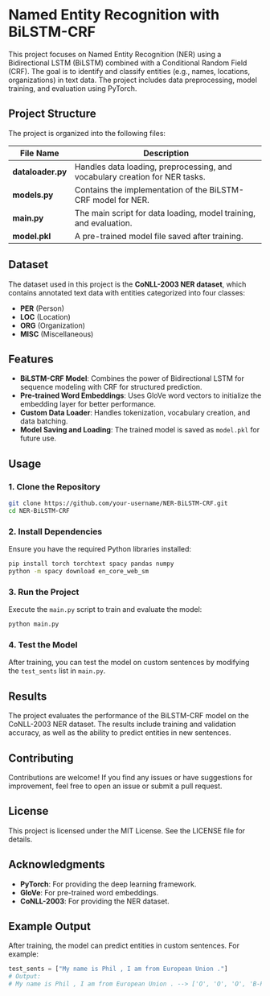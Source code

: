 # Named Entity Recognition with BiLSTM-CRF

This project focuses on Named Entity Recognition (NER) using a Bidirectional LSTM (BiLSTM) combined with a Conditional Random Field (CRF). The goal is to identify and classify entities (e.g., names, locations, organizations) in text data. The project includes data preprocessing, model training, and evaluation using PyTorch.


## Project Structure
The project is organized into the following files:

| File Name | Description |
|-----------|-------------|
| **dataloader.py** | Handles data loading, preprocessing, and vocabulary creation for NER tasks. |
| **models.py** | Contains the implementation of the BiLSTM-CRF model for NER. |
| **main.py** | The main script for data loading, model training, and evaluation. |
| **model.pkl** | A pre-trained model file saved after training. |

## Dataset
The dataset used in this project is the **CoNLL-2003 NER dataset**, which contains annotated text data with entities categorized into four classes:
- **PER** (Person)
- **LOC** (Location)
- **ORG** (Organization)
- **MISC** (Miscellaneous)

## Features
- **BiLSTM-CRF Model**: Combines the power of Bidirectional LSTM for sequence modeling with CRF for structured prediction.
- **Pre-trained Word Embeddings**: Uses GloVe word vectors to initialize the embedding layer for better performance.
- **Custom Data Loader**: Handles tokenization, vocabulary creation, and data batching.
- **Model Saving and Loading**: The trained model is saved as `model.pkl` for future use.

## Usage
### 1. Clone the Repository
```bash
git clone https://github.com/your-username/NER-BiLSTM-CRF.git
cd NER-BiLSTM-CRF
```

### 2. Install Dependencies
Ensure you have the required Python libraries installed:
```bash
pip install torch torchtext spacy pandas numpy
python -m spacy download en_core_web_sm
```

### 3. Run the Project
Execute the `main.py` script to train and evaluate the model:
```bash
python main.py
```

### 4. Test the Model
After training, you can test the model on custom sentences by modifying the `test_sents` list in `main.py`.

## Results
The project evaluates the performance of the BiLSTM-CRF model on the CoNLL-2003 NER dataset. The results include training and validation accuracy, as well as the ability to predict entities in new sentences.

## Contributing
Contributions are welcome! If you find any issues or have suggestions for improvement, feel free to open an issue or submit a pull request.

## License
This project is licensed under the MIT License. See the LICENSE file for details.

## Acknowledgments
- **PyTorch**: For providing the deep learning framework.
- **GloVe**: For pre-trained word embeddings.
- **CoNLL-2003**: For providing the NER dataset.

## Example Output
After training, the model can predict entities in custom sentences. For example:

```python
test_sents = ["My name is Phil , I am from European Union ."]
# Output:
# My name is Phil , I am from European Union . --> ['O', 'O', 'O', 'B-PER', 'O', 'O', 'O', 'B-ORG', 'I-ORG', 'O']
